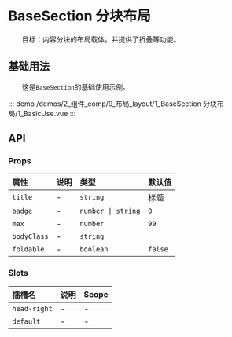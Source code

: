 # BaseSection 分块布局

&emsp;&emsp;目标：内容分块的布局载体。并提供了折叠等功能。
## 基础用法

&emsp;&emsp;这是`BaseSection`的基础使用示例。

::: demo 
/demos/2_组件_comp/9_布局_layout/1_BaseSection 分块布局/1_BasicUse.vue
:::


## API 

### Props

|属性|说明|类型|默认值|
|:---|:---|:---|:---|
|`title`|-|`string`|标题|
|`badge`|-|`number \| string`|`0`|
|`max`|-|`number`|`99`|
|`bodyClass`|-|`string`||
|`foldable`|-|`boolean`|`false`|

### Slots

|插槽名|说明|Scope|
|:---|:---|:---|
|`head-right`|-|-|
|`default`|-|-|
